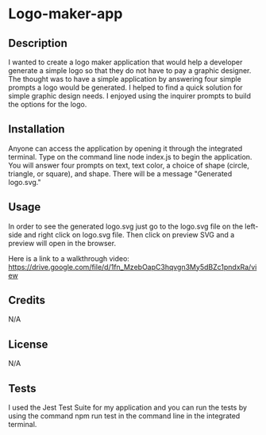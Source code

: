 # Logo-maker-app

## Description 
I wanted to create a logo maker application that would help a developer generate a simple logo so that they do not have to pay a graphic designer. The thought was to have a simple application by answering four simple prompts a logo would be generated. I helped to find a quick solution for simple graphic design needs. I enjoyed using the inquirer prompts to build the options for the logo.

## Installation 
Anyone can access the application by opening it through the integrated terminal. Type on the command line node index.js to begin the application. You will answer four prompts on text, text color, a choice of shape (circle, triangle, or square), and shape. There will be a message "Generated logo.svg."

## Usage
In order to see the generated logo.svg just go to the logo.svg file on the left-side and right click on logo.svg file. Then click on preview SVG and a preview will open in the browser. 

Here is a link to a walkthrough video: https://drive.google.com/file/d/1fn_MzebOapC3hqvgn3My5dBZc1pndxRa/view

## Credits
N/A

## License 
N/A 

## Tests 
I used the Jest Test Suite for my application and you can run the tests by using the command npm run test in the command line in the integrated terminal.